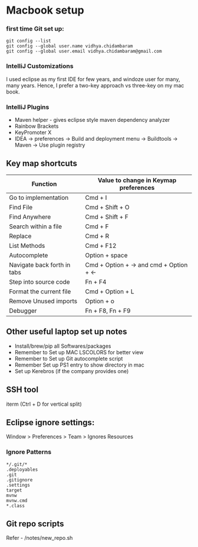 # Macbook setup

### first time Git set up:

```
git config --list
git config --global user.name vidhya.chidambaram
git config --global user.email vidhya.chidambaram@gmail.com
```

### IntelliJ Customizations

I used eclipse as my first IDE for few years, and windoze user for many, many years.
Hence, I prefer a two-key approach vs three-key on my mac book. 

### IntelliJ Plugins

* Maven helper - gives eclipse style maven dependency analyzer
* Rainbow Brackets
* KeyPromoter X
* IDEA -> preferences -> Build and deployment menu -> Buildtools -> Maven -> Use plugin registry

## Key map shortcuts

| Function | Value to change in Keymap preferences |
|--------|----------|
| Go to implementation | Cmd + I|
| Find File | Cmd + Shift + O|
| Find Anywhere | Cmd + Shift + F|
| Search within a file | Cmd + F|
| Replace | Cmd + R|
| List Methods | Cmd + F12|
| Autocomplete | Option + space|
| Navigate back forth in tabs | Cmd + Option + -> and cmd + Option + <-|
| Step into source code | Fn + F4|
| Format the current file | Cmd + Option + L |
| Remove Unused imports | Option + o |
| Debugger | Fn + F8, Fn + F9 |


## Other useful laptop set up notes

* Install/brew/pip all Softwares/packages
* Remember to Set up MAC LSCOLORS for better view
* Remember to Set up Git autocomplete script
* Remember Set up PS1 entry to show directory in mac
* Set up Kerebros (if the company provides one)

## SSH tool
iterm (Ctrl + D for vertical split)

## Eclipse ignore settings:

Window > Preferences > Team > Ignores Resources

### Ignore Patterns
```
*/.git/*
.deployables
.git
.gitignore
.settings
target
mvnw
mvnw.cmd
*.class
```


## Git repo scripts
Refer - /notes/new_repo.sh
